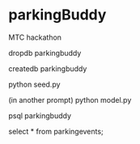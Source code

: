 # parkingBuddy
MTC hackathon 

dropdb parkingbuddy

createdb parkingbuddy

python seed.py

(in another prompt)
python model.py

psql parkingbuddy

select * from parkingevents;

